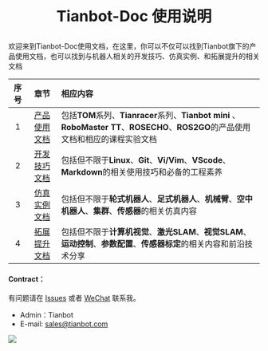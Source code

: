 <p style="font-size:30px ;font-weight: bolder ;  text-align:center"> Tianbot-Doc 使用说明 </p>

<!-- <script setup>
  import Typer from '../announcement/Typer.vue'
  </script>

<Typer /> -->

欢迎来到Tianbot-Doc使用文档，在这里，你可以不仅可以找到Tianbot旗下的产品使用文档，也可以找到与机器人相关的开发技巧、仿真实例、和拓展提升的相关文档

| 序号 | 章节| 相应内容|
| :--: | :--:| :-- |
| 1 |  [产品使用文档](/use_guide/ "使用手册篇") | 包括**TOM**系列、**Tianracer**系列、**Tianbot mini** 、**RoboMaster TT**、**ROSECHO**、**ROS2GO**的产品使用文档和相应的课程实验文档 |
| 2 |  [开发技巧文档](/basic_guide/ "开发技巧篇") | 包括但不限于**Linux**、**Git**、**Vi/Vim**、**VScode**、**Markdown**的相关使用技巧和必备的工程素养 |
| 3 |  [仿真实例文档](/simulation/ "仿真案例篇") | 包括但不限于**轮式机器人**、**足式机器人**、**机械臂**、**空中机器人**、**集群**、**传感器**的相关仿真内容 |
| 4 |  [拓展提升文档](/enhance/ "拓展提升篇") | 包括但不限于**计算机视觉**、**激光SLAM**、**视觉SLAM**、**运动控制**、**参数配置**、**传感器标定**的相关内容和前沿技术分享 |


#### Contract：

有问题请在 [Issues](https://github.com/tianbot/Tianbot-vitepress/issues) 
或者 [WeChat](https://gitee.com/jinyang7/blog-image/raw/master/img/202208141742797.jpeg) 联系我。

* Admin：Tianbot
* E-mail: sales@tianbot.com

![](https://work.weixin.qq.com/kf/kefu/qrcode?kfcode=kfc023b1f66e23716fd)
